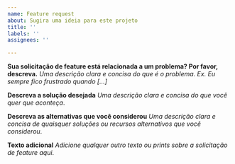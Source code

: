```yaml
---
name: Feature request
about: Sugira uma ideia para este projeto
title: ''
labels: ''
assignees: ''

---
```


**Sua solicitação de feature está relacionada a um problema? Por favor, descreva.**
*Uma descrição clara e concisa do que é o problema. Ex. Eu sempre fico frustrado quando [...]*

**Descreva a solução desejada**
*Uma descrição clara e concisa do que você quer que aconteça*.

**Descreva as alternativas que você considerou**
*Uma descrição clara e concisa de quaisquer soluções ou recursos alternativos que você considerou*.

**Texto adicional**
*Adicione qualquer outro texto ou prints sobre a solicitação de feature aqui*.
